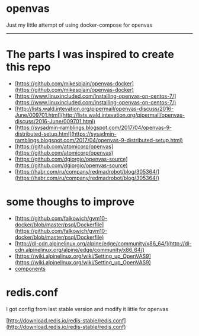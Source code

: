 # openvas

Just my little attempt of using docker-compose for openvas

------

# The parts I was inspired to create this repo

- [https://github.com/mikesplain/openvas-docker](https://github.com/mikesplain/openvas-docker)
- [https://www.linuxincluded.com/installing-openvas-on-centos-7/](https://www.linuxincluded.com/installing-openvas-on-centos-7/)
- [http://lists.wald.intevation.org/pipermail/openvas-discuss/2016-June/009701.html](http://lists.wald.intevation.org/pipermail/openvas-discuss/2016-June/009701.html)
- [https://sysadmin-ramblings.blogspot.com/2017/04/openvas-9-distributed-setup.html](https://sysadmin-ramblings.blogspot.com/2017/04/openvas-9-distributed-setup.html)
- [https://github.com/atomicorp/openvas](https://github.com/atomicorp/openvas)
- [https://github.com/dgiorgio/openvas-source](https://github.com/dgiorgio/openvas-source)
- [https://habr.com/ru/company/redmadrobot/blog/305364/](https://habr.com/ru/company/redmadrobot/blog/305364/)

# some thoughs to improve

- [https://github.com/falkowich/gvm10-docker/blob/master/psql/Dockerfile](https://github.com/falkowich/gvm10-docker/blob/master/psql/Dockerfile)
- [http://dl-cdn.alpinelinux.org/alpine/edge/community/x86_64/](http://dl-cdn.alpinelinux.org/alpine/edge/community/x86_64/)
- [https://wiki.alpinelinux.org/wiki/Setting_up_OpenVAS9](https://wiki.alpinelinux.org/wiki/Setting_up_OpenVAS9)
- [components](https://github.com/greenbone/gvm-libs/issues/197)

# redis.conf

I got config from last stable version and modify it little for openvas

[http://download.redis.io/redis-stable/redis.conf](http://download.redis.io/redis-stable/redis.conf)
